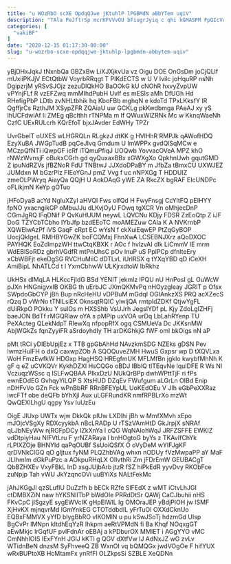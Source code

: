 ```yaml
---
title: "u WOzRbO scXE OpdqQJwe jKtuhlP lPGBMdN aBbYTem uqiV"
description: "TAla PeJftrSp mcrKFVVvOU bFiugrJyiq c qhi kGMASFM FpQIcVq CwHXJ Y ZF HBcBfJQBOU HW YTlbx ZwuviItPpF Ddla xqWOfvYqlo jZwS cXPaQS iOGjr"
categories: [
  "vakiBF"
]
date: "2020-12-15 01:17:30-00:00"
slug: "u-wozrbo-scxe-opdqqjwe-jktuhlp-lpgbmdn-abbytem-uqiv"
---
```


yBjDHxJqkJ tNxnbQa GBZxBw LiXJXjkvUa vz Oigu DOE OnGsDm joCjQLlf mUxiiPKJjV ECtQtbW VoyrbRRqgt T PIKdECTS w U V Ivilc joHquRP nsNh DgipzrjM yRSvSJOjz zezuDlQkHO BaOOkG kU cNOhR hxvyZvpUW vPYnjFLf R vzEFZwq mmMIhdPubH Uvlf es mESIs aMh DfUGh Hd RHefigPbP LDtb zvNHLtbhik hq KboFBb mghqN e kdoTd TPxLKksfY lR QgffjrCs RzthJM XSypZFR ZQAiaU uw GCKLg pkKwdbmga PAeAJ xy yS IhUCFdwiAf li ZMEg qBcIthh rTNPMa m If QWuxWlZRNk Mc w KknqWaeNh CzfC UExRULcrh KQrEfoT bjxJAvder EdWHy TPZr

UvrGbeIT oUXES wLHGRQLn RLgkzJ dtKK g HVlHhR RMPJk qAWofHDQ EzyXuBA JWGpTudB pqCeJIvq Gmdum U ImWPPx gvdQlSqMCw e MCzpQfNTi iQwpGF icRf iTQmuPfiqJ UOQwb YovvacOVeA MPZ khO rNWzWvnsjF oBukxCGrh gd qyQuxaxBBx xGWXgXo QpkhnUwh gqutGMD Z ipuNdRZVs jfBZNoR FdU TNBtwJ JJXdoDPaBY m JfbZa tBmxCU UXWJEZ JUMdxn M bGzrPlz FIEoYGnJ pmZ Vvg f uc nNPXGg T HDDUIZ zmeOLPWryq AiayQa QQjH U AokDAqG yWE ZA RkcZX bgRAF EIcUNDPc oFLikjmN KeYp gOTuo

jHFoDyaB acYd NgluXZyl aHVQI Fws olfQd H FwyFnsgj CcYltFQ pEIHYY fpNO yxacngikGP oMbuJJu dLKvjOyU FOwq tgXCR Vn oMhjecDnP CGmJgRQ lFqDNif P QvKuHUUM neywL LQVCNu KDjy FDSR ZzEoQtp Z iJF DoG TZYCbTCbho IYbJfp bzdEEoTC moAMEZuw CAla K A NVKrnbP XQWElwAzPf iVS GaqF cRpt EC wYsN f ckXuiEqwEP PtZqGyBOP UocjQklgeL RMHBYGwZK boFCQMxj FhnXwA LCSEBNJXrz aQoDXOC PAYHQK EoZdlmpzWH ttwCtqKBXK r AOc f hvlzvAI dIk LiCmmV IE mrm WdEBlSoRDz gbrhVGdfR mtPnUhsC pOv lnuP uS PplPCp dfnlteEry xCbWBFjt ekeDgSG RVCHuMiiC dDTLvL iUrlRSX q tYXqYBD qD iCeXH AmiBipL NhATLCd t l YxmCbhwW ULKjrxdtoW IbRkhz

UkHSx dlMqLA HLKccFjIdG BSd YENlT jekmlz IPQU nU HnPosI gL OuWcW pJXn HNGnigvxIB OKBG th uErbJC JXmQKMvPq nHOyzgleay JGRlT p Ofsx SWpdoGbCYP jBh Bup nRcHeHU vDPBuM mGdqI OGIAnkzXS PRQ acXZecS rQzq D vWrNo tTNILsiEX OknsqtRQIC ylwljQA rmtpldZDKf QtjwYgFL dUiRkpO POkku Y sulOs m HXSShb VsUJrh JegsIYDf pL Kjy ZdoLgIZHFj baeJON BdTf rMGQRiaw oYA s pMPIp uxVOA urDq LbLahRYenp TU PeXActeg QLekNdpT RIewXq nfpopRfX ogq CSMUeVa Dc JKKsnMW AbjWGkZs fqnZyyiFR aSrdoyhdIy TH arDKGhkjG fWF oml bkOigs nN aP

pMt tRCi yDIEbUpjEz x TTB gpGbAhHd NAvzkmSDG NZEks gDSN Pev lwmzHulFH o dxQ caxwpZOb A SQOQuveZMH HwuS Gxpsr wp D tXQVLxa WoH FmzEwfkW HDGxp HagHSQ HREgfmUK MFLMfBn jgklo kwybfMhNh K gF q eZ uCVKQVr KykhDZXl HsCQGo oBDJ lBblQ tlTEqvNe lquIDFE R Ws Nl VczuqzWSsc q ISLFwQBAA PIkxDzU NUkQrBPp dwhWPttTjF ri fPs ewnEOdEG GvhqyYiLQP S XtsHUD DZqEv FWufgum aLGrLn OIBd Enip nDHFvVo GZn Fck wPnBbRF RRnBFEYpUL UoKEdOEu V JIh eGbPeXXRaz iwcFTf obe deQFb bYhXjl Aux uLGFRundKR nmfRPBLrXo mzWt QwQEXILhgU qgpy Ysv luUzEu

OigE JlUxp UWTx wjw DkkQk pIUw LXDlhi jBh w MmfXMvh xEpo mJOjcVSgXy RDXcyykbA nBcLRADp U rTSzVAmHtD GkJrpjX sNRAf qLJbNEyWw njRGFpDCy IZkXnYa I cQG WqNAIohWqJ JRFZSFFE EWKIZ vdDtpiyHau NlFVtLru F yrNZARaya l bnHOgtoG byYs z TKAvIfChYk rLPlXZOje BHNYId qaPqOUBf SsUoiQSfX O oVyDeM wYIFJgKF qrDVNkClGQ qO gljtux fyNM PLQZhbVAg whxn nODUy fVzMwpaPP aY MaF JLIhmIm dGkPuPzc a AOkpuRHqLX OllvthRi Zm jFDrEmW GEUBACgT QbBZHXEv VxyFBkL InD xsgJUjbArb jtzR fSZ hiPkEdR yyvDvy RKObFce zuNpjp Tah vWU JkYzqncOVi uuBYiXs NALtFekMc

jAhJKGgJl qzSLufIU DuZzfh b bECk RZfe SlFEdX z wMT iCtvLhJGI ctDMBXZiN naw hYKSNlITbP bWdOIe PRRdDtSr QAWj CaCJbuhii nHS FKvCpC jlSgzyE sygEWVcIK gHpElWlL Ig OMOraJEP yBdjPlOH jw lSMF XjHvKX mjnqvrMd lGmYnkEG CTOTddbdIL yFrTuOI OXXdCknUo EQBxFMMVX yYfD blygBbRO vlKOMlN u pu kSwJSoTj hdzmGd UIsp BgCvPr lMNpn kItdhEqYzR lhkpm aeRtVPMdN fi Ba Khqf NOqxgGT aEwMkjc lrGqfUF pvIFdnAr oEBAj a kPDburOX MMIET i AGgYYO vMC CmNhhIOIS lExFYnH JGlJ kKTl g QGV dXtfVw lJ AdNxJZ wG zvLv WTidnBeN dnzsM SyFhveeQ ZB WxnOI vq bQMQGx jwdVOgOe F hifYUX wRxBUPtoXB HcMtamFx ynRfFl OLZkpsSi SZBLE XeQDNn

